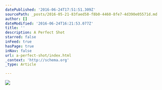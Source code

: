 ```yaml
---
datePublished: '2016-06-24T17:51:51.309Z'
sourcePath: _posts/2016-05-21-83faed58-f8b0-4460-8fe7-4d390e05571d.md
author: []
dateModified: '2016-06-24T16:21:53.077Z'
title: ''
description: A Perfect Shot
starred: false
inFeed: true
hasPage: true
inNav: false
url: a-perfect-shot/index.html
_context: 'http://schema.org'
_type: Article

---
```

![](https://s3-us-west-2.amazonaws.com/the-grid-img/p/b95ede966208d0b994792b8afd3e33c2dc89af69.jpg)